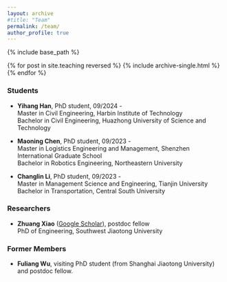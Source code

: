 ```yaml
---
layout: archive
#title: "Team"
permalink: /team/
author_profile: true
---
```


{% include base_path %}

{% for post in site.teaching reversed %}
  {% include archive-single.html %}
{% endfor %}


### Students

- **Yihang Han**, PhD student, 09/2024 -  <br> Master in Civil Engineering, Harbin Institute of Technology <br> Bachelor in Civil Engineering, Huazhong University of Science and Technology

- **Maoning Chen**, PhD student, 09/2023 -  <br> Master in Logistics Engineering and Management, Shenzhen International Graduate School <br> Bachelor in Robotics Engineering, Northeastern University

- **Changlin Li**, PhD student, 09/2023 -  <br> Master in Management Science and Engineering, Tianjin University <br> Bachelor in Transportation, Central South University

### Researchers

- **Zhuang Xiao** ([Google Scholar](https://scholar.google.de/citations?hl=en&user=ijnlwrYAAAAJ)), postdoc fellow <br> PhD of Engineering, Southwest Jiaotong University

### Former Members
- **Fuliang Wu**, visiting PhD student (from Shanghai Jiaotong University) and postdoc fellow.